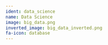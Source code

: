 ```yaml
---
ident: data_science
name: Data Science
image: big_data.png
inverted_image: big_data_inverted.png
fa-icon: database
---
```

